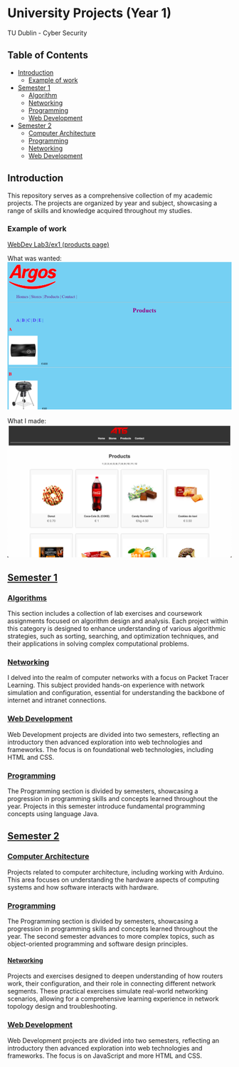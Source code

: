 # University Projects (Year 1)

TU Dublin - Cyber Security

## Table of Contents

- [Introduction](#introduction)
  - [Example of work](#example-of-work)
- [Semester 1](#semester-1)
  - [Algorithm](#algorithms)
  - [Networking](#networking)
  - [Programming](#programming)
  - [Web Development](#web-development)
- [Semester 2](#semester-2)
  - [Computer Architecture](#computer-architecture)
  - [Programming](#programming)
  - [Networking](#networking)
  - [Web Development](#web-development)

## Introduction

This repository serves as a comprehensive collection of my academic projects. The projects are organized by year and subject, showcasing a range of skills and knowledge acquired throughout my studies.

### Example of work

[WebDev Lab3/ex1 (products page)](/Year1/Sem1/WebDev/Lab3/ex1/)

What was wanted:
![Project Screenshot](/Year1/Examples/Sem1/WebDev/Lab3/Wanted%20Result.png)

What I made:
![Project Screenshot](/Year1/Examples/Sem1/WebDev/Lab3/My%20Result.png)

## [Semester 1](/Year1/Sem1/)

### [Algorithms](/Year1/Sem1/Algorithmic%20Problem%20Solving)

This section includes a collection of lab exercises and coursework assignments focused on algorithm design and analysis. Each project within this category is designed to enhance understanding of various algorithmic strategies, such as sorting, searching, and optimization techniques, and their applications in solving complex computational problems.

### [Networking](/Year1/Sem1/Networking%20Basics)

I delved into the realm of computer networks with a focus on Packet Tracer Learning. This subject provided hands-on experience with network simulation and configuration, essential for understanding the backbone of internet and intranet connections.

### [Web Development](/Year1/Sem1/Web%20Development%20Fundamentals)

Web Development projects are divided into two semesters, reflecting an introductory then advanced exploration into web technologies and frameworks.
The focus is on foundational web technologies, including HTML and CSS.

### [Programming](/Year1/Sem1/Fundamentals%20of%20Programming%201)

The Programming section is divided by semesters, showcasing a progression in programming skills and concepts learned throughout the year.
Projects in this semester introduce fundamental programming concepts using language Java.

## [Semester 2](/Year1/Sem2)

### [Computer Architecture](/Year1/Sem2/Computer%20Achitecture)

Projects related to computer architecture, including working with Arduino. This area focuses on understanding the hardware aspects of computing systems and how software interacts with hardware.

### [Programming](/Year1/Sem2/Fundamentals%20of%20Programming%202)

The Programming section is divided by semesters, showcasing a progression in programming skills and concepts learned throughout the year.
The second semester advances to more complex topics, such as object-oriented programming and software design principles.

#### [Networking](/Year1/Sem2/Routers%20and%20Routing%20Basics)

Projects and exercises designed to deepen understanding of how routers work, their configuration, and their role in connecting different network segments. These practical exercises simulate real-world networking scenarios, allowing for a comprehensive learning experience in network topology design and troubleshooting.

### [Web Development](/Year1/Sem2/Web%20Development%20Client-Side)

Web Development projects are divided into two semesters, reflecting an introductory then advanced exploration into web technologies and frameworks.
The focus is on JavaScript and more HTML and CSS.
